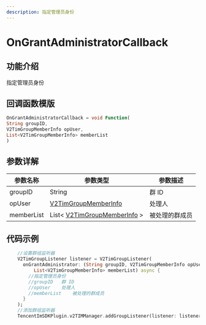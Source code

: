 ```yaml
---
description: 指定管理员身份
---
```


# OnGrantAdministratorCallback

## 功能介绍

指定管理员身份

## 回调函数模版

```dart
OnGrantAdministratorCallback = void Function(
String groupID,
V2TimGroupMemberInfo opUser,
List<V2TimGroupMemberInfo> memberList
)
```

## 参数详解

| 参数名称       | 参数类型                                                                           | 参数描述    |
| ---------- | ------------------------------------------------------------------------------ | ------- |
| groupID    | String                                                                         | 群 ID    |
| opUser     | [V2TimGroupMemberInfo](../keyClass/group/v2timgroupmemberinfo.md)         | 处理人     |
| memberList | List< [V2TimGroupMemberInfo](../keyClass/group/v2timgroupmemberinfo.md) > | 被处理的群成员 |

## 代码示例

```dart
    //设置群组监听器
    V2TimGroupListener listener = V2TimGroupListener(
      onGrantAdministrator: (String groupID, V2TimGroupMemberInfo opUser,
          List<V2TimGroupMemberInfo> memberList) async {
        //指定管理员身份
        //groupID	群 ID
        //opUser	处理人
        //memberList	被处理的群成员
      }
    );
    //添加群组监听器
    TencentImSDKPlugin.v2TIMManager.addGroupListener(listener: listener);
```
